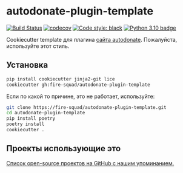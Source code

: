 # autodonate-plugin-template

[![Build Status](https://github.com/fire-squad/autodonate-plugin-template/actions/workflows/test.yml/badge.svg?branch=master)](https://github.com/fire-squad/autodonate/actions?query=workflow%3Atest)
[![codecov](https://codecov.io/gh/fire-squad/autodonate-plugin-template/branch/master/graph/badge.svg)](https://codecov.io/gh/fire-squad/autodonate)
[![Code style: black](https://img.shields.io/badge/code%20style-black-000000.svg)](https://github.com/psf/black)
[![Python 3.10 badge](https://img.shields.io/badge/python-3.10-blue)](https://www.python.org/downloads/)

Cookiecutter template для плагина [сайта autodonate](https://github.com/fire-squad/autodonate). 
Пожалуйста, используйте этот стиль.

## Установка

```bash
pip install cookiecutter jinja2-git lice
cookiecutter gh:fire-squad/autodonate-plugin-template
```

Если по какой то причине, это не работает, используйте:
```bash
git clone https://fire-squad/autodonate-plugin-template.git
cd autodonate-plugin-template
pip install poetry
poetry install
cookiecutter .
```

## Проекты использующие это

[Список open-source проектов на GitHub с нашим упоминанием.](https://github.com/search?q=autodonate-plugin-template&type=Code)
